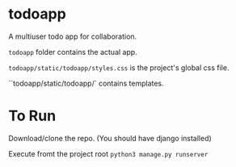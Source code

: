 # todoapp
A multiuser todo app for collaboration. 

``todoapp`` folder contains the actual app.

``todoapp/static/todoapp/styles.css`` is the project's global css file.

 ``todoapp/static/todoapp/` contains templates.
 
 # To Run
 
 Download/clone the repo. (You should have django installed)
 
 Execute fromt the project root ``python3 manage.py runserver``
